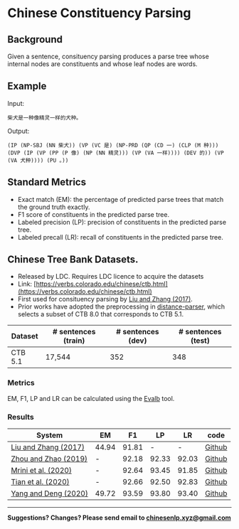 # Chinese Constituency Parsing

## Background

Given a sentence, consituency parsing produces a parse tree whose internal nodes are constituents and whose leaf nodes are words.

## Example

Input:

```
柴犬是一种像精灵一样的犬种。
```

Output:

```
(IP (NP-SBJ (NN 柴犬)) (VP (VC 是) (NP-PRD (QP (CD 一) (CLP (M 种))) (DVP (IP (VP (PP (P 像) (NP (NN 精灵))) (VP (VA 一样)))) (DEV 的)) (VP (VA 犬种)))) (PU 。))
```

## Standard Metrics

* Exact match (EM): the percentage of predicted parse trees that match the ground truth exactly.
* F1 score of constituents in the predicted parse tree.
* Labeled precision (LP): precision of constituents in the predicted parse tree.
* Labeled precall (LR): recall of constituents in the predicted parse tree.


## <span class="t">Chinese Tree Bank Datasets</span>.

* Released by LDC. Requires LDC licence to acquire the datasets
* Link: [https://verbs.colorado.edu/chinese/ctb.html](https://verbs.colorado.edu/chinese/ctb.html) 
* First used for consituency parsing by [Liu and Zhang (2017)](https://www.aclweb.org/anthology/Q17-1029/).
* Prior works have adopted the preprocessing in [distance-parser](https://github.com/hantek/distance-parser), which selects a subset of CTB 8.0 that corresponds to CTB 5.1.
  
| Dataset | # sentences (train)  | # sentences (dev) | # sentences (test) |
| --- | --- | --- | --- |
| CTB 5.1 | 17,544 | 352 | 348 |  
  
  
### Metrics

EM, F1, LP and LR can be calculated using the [Evalb](https://nlp.cs.nyu.edu/evalb/) tool.


### Results

| System | EM | F1 | LP | LR | code |
| --- | --- | --- | --- | --- | --- |
| [Liu and Zhang (2017)](https://www.aclweb.org/anthology/Q17-1029/) | 44.94 | 91.81 | - | - | [Github](https://github.com/dpfried/rnng-bert) |
| [Zhou and Zhao (2019)](https://www.aclweb.org/anthology/P19-1230/) | - | 92.18 | 92.33 | 92.03 | [Github](https://github.com/DoodleJZ/HPSG-Neural-Parser) |
| [Mrini et al. (2020)](https://arxiv.org/abs/1911.03875) | - | 92.64 | 93.45 | 91.85 | [Github](https://github.com/KhalilMrini/LAL-Parser) |
| [Tian et al. (2020)](https://aclanthology.org/2020.findings-emnlp.153/) | - | 92.66 | 92.50 | 92.83 | [Github](https://github.com/cuhksz-nlp/SAPar) |
| [Yang and Deng (2020)](https://arxiv.org/abs/2010.14568) | 49.72 | 93.59 | 93.80 | 93.40 | [Github](https://github.com/princeton-vl/attach-juxtapose-parser) |


---

**Suggestions? Changes? Please send email to [chinesenlp.xyz@gmail.com](mailto:chinesenlp.xyz@gmail.com)**

